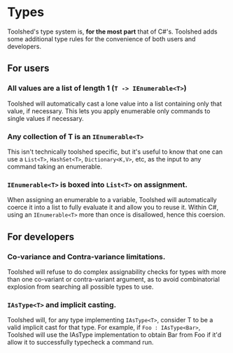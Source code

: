 # Types
Toolshed's type system is, **for the most part** that of C#'s. Toolshed adds some additional type rules for the convenience of both users and developers.

## For users
### All values are a list of length 1 (`T -> IEnumerable<T>`)
Toolshed will automatically cast a lone value into a list containing only that value, if necessary. This lets you apply enumerable only commands to single values if necessary.

### Any collection of T is an `IEnumerable<T>`
This isn't technically toolshed specific, but it's useful to know that one can use a `List<T>`, `HashSet<T>`, `Dictionary<K,V>`, etc, as the input to any command taking an enumerable.

### `IEnumerable<T>` is boxed into `List<T>` on assignment.
When assigning an enumerable to a variable, Toolshed will automatically coerce it into a list to fully evaluate it and allow you to reuse it.
Within C#, using an `IEnumerable<T>` more than once is disallowed, hence this coersion. 

## For developers
### Co-variance and Contra-variance limitations.
Toolshed will refuse to do complex assignability checks for types with more than one co-variant or contra-variant argument, as to avoid combinatorial explosion from searching all possible types to use.

### `IAsType<T>` and implicit casting.
Toolshed will, for any type implementing `IAsType<T>`, consider T to be a valid implicit cast for that type.
For example, if `Foo : IAsType<Bar>`, Toolshed will use the IAsType implementation to obtain Bar from Foo if it'd allow it to successfully typecheck a command run.